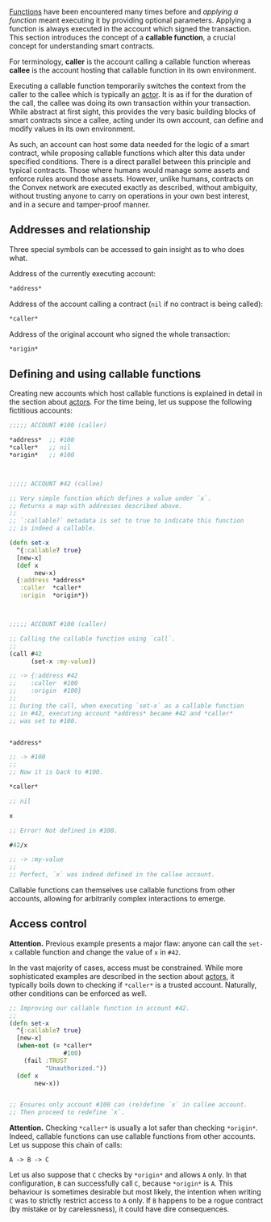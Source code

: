 [Functions](/cvm/building-blocks/functions) have been encountered many times before and *applying a function* meant executing it by providing optional
parameters. Applying a function is always executed in the account which signed the transaction. This section introduces the concept
of a **callable function**, a crucial concept for understanding smart contracts.

For terminology, **caller** is the account calling a callable function whereas **callee** is the account hosting that callable function in its own environment.

Executing a callable function temporarily switches the context from the caller to the callee which is typically an [actor](/cvm/actor).
It is as if for the duration of the call, the callee was doing its own transaction within your transaction. While abstract at first sight,
this provides the very basic building blocks of smart contracts since a callee, acting under its own account, can define and modify
values in its own environment.

As such, an account can host some data needed for the logic of a smart contract, while proposing callable functions which alter this
data under specified conditions. There is a direct parallel between this principle and typical contracts. Those where humans would manage
some assets and enforce rules around those assets. However, unlike humans, contracts on the Convex network are executed exactly
as described, without ambiguity, without trusting anyone to carry on operations in your own best interest, and in a secure and tamper-proof
manner.


## Addresses and relationship

Three special symbols can be accessed to gain insight as to who does what.

Address of the currently executing account:

```clojure
*address*
```

Address of the account calling a contract (`nil` if no contract is being called):

```clojure
*caller*
```

Address of the original account who signed the whole transaction:

```clojure
*origin*
```


## Defining and using callable functions

Creating new accounts which host callable functions is explained in detail in the section about [actors](/cvm/accounts/actors). For
the time being, let us suppose the following fictitious accounts:

```clojure
;;;;; ACCOUNT #100 (caller)

*address*  ;; #100
*caller*   ;; nil
*origin*   ;; #100



;;;;; ACCOUNT #42 (callee)

;; Very simple function which defines a value under `x`.
;; Returns a map with addresses described above.
;;
;; `:callable?` metadata is set to true to indicate this function
;; is indeed a callable.

(defn set-x
  ^{:callable? true}
  [new-x]
  (def x
       new-x)
  {:address *address*
   :caller  *caller*
   :origin  *origin*})



;;;;; ACCOUNT #100 (caller)

;; Calling the callable function using `call`.
;;
(call #42
      (set-x :my-value))

;; -> {:address #42
;;    :caller  #100
;;    :origin  #100}
;;
;; During the call, when executing `set-x` as a callable function
;; in #42, executing account *address* became #42 and *caller*
;; was set to #100.


*address*

;; -> #100
;;
;; Now it is back to #100.

*caller*

;; nil

x

;; Error! Not defined in #100.

#42/x

;; -> :my-value
;;
;; Perfect, `x` was indeed defined in the callee account.
```

Callable functions can themselves use callable functions from other accounts, allowing for arbitrarily complex interactions to emerge.


## Access control

**Attention.** Previous example presents a major flaw: anyone can call the `set-x` callable function and change the value of `x` in `#42`.

In the vast majority of cases, access must be constrained. While more sophisticated examples are described in the section about [actors](/cvm/accounts/actors),
it typically boils down to checking if `*caller*` is a trusted account. Naturally, other conditions can be enforced as well.

```clojure
;; Improving our callable function in account #42.
;;
(defn set-x
  ^{:callable? true}
  [new-x]
  (when-not (= *caller*
               #100)
    (fail :TRUST
          "Unauthorized."))
  (def x
       new-x))


;; Ensures only account #100 can (re)define `x` in callee account.
;; Then proceed to redefine `x`.
```

**Attention.** Checking `*caller*` is usually a lot safer than checking `*origin*`. Indeed, callable functions can use callable functions from other accounts.
Let us suppose this chain of calls:

```
A -> B -> C
```

Let us also suppose that `C` checks by `*origin*` and allows `A` only. In that configuration, `B` can successfully call `C`, because `*origin*` is `A`. This behaviour
is sometimes desirable but most likely, the intention when writing `C` was to strictly restrict access to `A` only. If `B` happens to be a rogue contract (by mistake or by
carelessness), it could have dire consequences.
